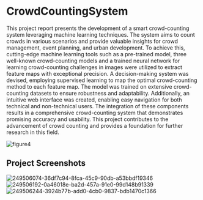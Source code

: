 # CrowdCountingSystem
This project report presents the development of a smart crowd-counting system leveraging machine learning techniques. The system aims to count crowds in various scenarios and provide valuable insights for crowd management, event planning, and urban development. To achieve this, cutting-edge machine learning tools such as a pre-trained model, three well-known crowd-counting models and a trained neural network for learning crowd-counting challenges in images were utilized to extract feature maps with exceptional precision. A decision-making system was devised, employing supervised learning to map the optimal crowd-counting method to each feature map. The model was trained on extensive crowd-counting datasets to ensure robustness and adaptability. Additionally, an intuitive web interface was created, enabling easy navigation for both technical and non-technical users. The integration of these components results in a comprehensive crowd-counting system that demonstrates promising accuracy and usability. This project contributes to the advancement of crowd counting and provides a foundation for further research in this field.

![figure4](https://github.com/niloufareshghi/CrowdCountingSystem/assets/47944007/e7c24c05-5b9c-4c5e-810e-d507633db6ab)


## Project Screenshots 

![249506074-36df7c94-8fca-45c9-90db-a53bbdf19346](https://github.com/niloufareshghi/CrowdCountingSystem/assets/47944007/9f1ccd91-5209-4a0e-92d2-8acda89c4096)
![249506192-0a46018e-ba2d-457a-91e0-99d148b91339](https://github.com/niloufareshghi/CrowdCountingSystem/assets/47944007/245b55b7-cf7c-4527-888b-69b876a763a1)
![249506244-3924b77b-add0-4cb0-9837-bdb1470c1366](https://github.com/niloufareshghi/CrowdCountingSystem/assets/47944007/d8962804-aa15-489f-8853-825c87deb34d)


